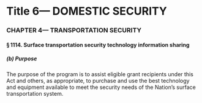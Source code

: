 
# Title 6— DOMESTIC SECURITY
### CHAPTER 4— TRANSPORTATION SECURITY
#### § 1114. Surface transportation security technology information sharing
##### (b) Purpose

The purpose of the program is to assist eligible grant recipients under this Act and others, as appropriate, to purchase and use the best technology and equipment available to meet the security needs of the Nation’s surface transportation system.
